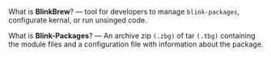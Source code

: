What is **BlinkBrew**? –– tool for developers to manage `blink-packages`, configurate kernal, or run unsinged code.

What is **Blink-Packages**? –– An archive zip `(.zbg)` of tar `(.tbg)` containing the module files and a configuration file with information about the package.

